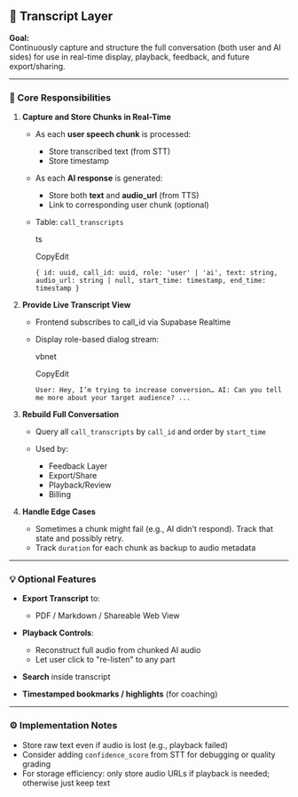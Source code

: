 ## 📝 Transcript Layer

**Goal:**  
Continuously capture and structure the full conversation (both user and AI sides) for use in real-time display, playback, feedback, and future export/sharing.

---

### 🔩 Core Responsibilities

1.  **Capture and Store Chunks in Real-Time**

    - As each **user speech chunk** is processed:

      - Store transcribed text (from STT)
      - Store timestamp

    - As each **AI response** is generated:

      - Store both **text** and **audio_url** (from TTS)
      - Link to corresponding user chunk (optional)

    - Table: `call_transcripts`

      ts

      CopyEdit

      `{ id: uuid, call_id: uuid, role: 'user' | 'ai', text: string, audio_url: string | null, start_time: timestamp, end_time: timestamp
}`

2.  **Provide Live Transcript View**

    - Frontend subscribes to call_id via Supabase Realtime
    - Display role-based dialog stream:

      vbnet

      CopyEdit

      `User: Hey, I’m trying to increase conversion… AI: Can you tell me more about your target audience?
...`

3.  **Rebuild Full Conversation**

    - Query all `call_transcripts` by `call_id` and order by `start_time`
    - Used by:

      - Feedback Layer
      - Export/Share
      - Playback/Review
      - Billing

4.  **Handle Edge Cases**

    - Sometimes a chunk might fail (e.g., AI didn’t respond). Track that state and possibly retry.
    - Track `duration` for each chunk as backup to audio metadata

---

### 💡 Optional Features

- **Export Transcript** to:

  - PDF / Markdown / Shareable Web View

- **Playback Controls**:

  - Reconstruct full audio from chunked AI audio
  - Let user click to "re-listen" to any part

- **Search** inside transcript
- **Timestamped bookmarks / highlights** (for coaching)

---

### ⚙️ Implementation Notes

- Store raw text even if audio is lost (e.g., playback failed)
- Consider adding `confidence_score` from STT for debugging or quality grading
- For storage efficiency: only store audio URLs if playback is needed; otherwise just keep text
